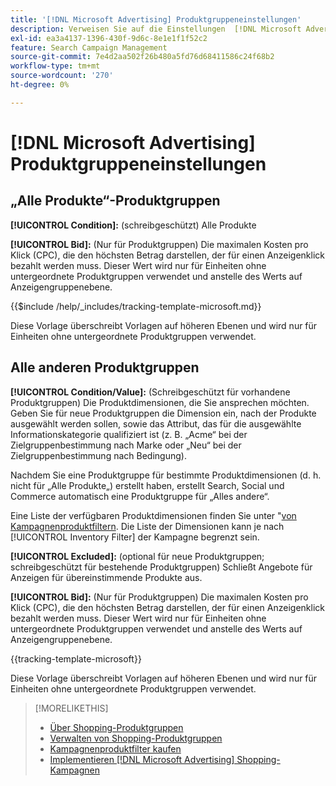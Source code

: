 ```yaml
---
title: '[!DNL Microsoft Advertising] Produktgruppeneinstellungen'
description: Verweisen Sie auf die Einstellungen  [!DNL Microsoft Advertising]  Warenkorb-Produktgruppen.
exl-id: ea3a4137-1396-430f-9d6c-8e1e1f1f52c2
feature: Search Campaign Management
source-git-commit: 7e4d2aa502f26b480a5fd76d68411586c24f68b2
workflow-type: tm+mt
source-wordcount: '270'
ht-degree: 0%

---
```


# [!DNL Microsoft Advertising] Produktgruppeneinstellungen

## „Alle Produkte“-Produktgruppen

**[!UICONTROL Condition]:** (schreibgeschützt) Alle Produkte

**[!UICONTROL Bid]:** (Nur für Produktgruppen) Die maximalen Kosten pro Klick (CPC), die den höchsten Betrag darstellen, der für einen Anzeigenklick bezahlt werden muss. Dieser Wert wird nur für Einheiten ohne untergeordnete Produktgruppen verwendet und anstelle des Werts auf Anzeigengruppenebene.

<!-- **[!UICONTROL Tracking Template]:** -->

{{$include /help/_includes/tracking-template-microsoft.md}}

Diese Vorlage überschreibt Vorlagen auf höheren Ebenen und wird nur für Einheiten ohne untergeordnete Produktgruppen verwendet.

## Alle anderen Produktgruppen

**[!UICONTROL Condition/Value]:** (Schreibgeschützt für vorhandene Produktgruppen) Die Produktdimensionen, die Sie ansprechen möchten. Geben Sie für neue Produktgruppen die Dimension ein, nach der Produkte ausgewählt werden sollen, sowie das Attribut, das für die ausgewählte Informationskategorie qualifiziert ist (z. B. „Acme“ bei der Zielgruppenbestimmung nach Marke oder „Neu“ bei der Zielgruppenbestimmung nach Bedingung).

Nachdem Sie eine Produktgruppe für bestimmte Produktdimensionen (d. h. nicht für „Alle Produkte„) erstellt haben, erstellt Search, Social und Commerce automatisch eine Produktgruppe für „Alles andere“.

Eine Liste der verfügbaren Produktdimensionen finden Sie unter &quot;[&#x200B; von Kampagnenproduktfiltern](/help/search-social-commerce/campaign-management/campaigns/shopping-campaign-product-filters.md). Die Liste der Dimensionen kann je nach [!UICONTROL Inventory Filter] der Kampagne begrenzt sein.

**[!UICONTROL Excluded]:** (optional für neue Produktgruppen; schreibgeschützt für bestehende Produktgruppen) Schließt Angebote für Anzeigen für übereinstimmende Produkte aus.

**[!UICONTROL Bid]:** (Nur für Produktgruppen) Die maximalen Kosten pro Klick (CPC), die den höchsten Betrag darstellen, der für einen Anzeigenklick bezahlt werden muss. Dieser Wert wird nur für Einheiten ohne untergeordnete Produktgruppen verwendet und anstelle des Werts auf Anzeigengruppenebene.

<!-- **[!UICONTROL Tracking Template]:** -->

<!-- ExL can't handle the same include twice in the same file, so using a snippet for the second occurrence.

{{$include /help/_includes/tracking-template-microsoft.md}}
-->

{{tracking-template-microsoft}}

Diese Vorlage überschreibt Vorlagen auf höheren Ebenen und wird nur für Einheiten ohne untergeordnete Produktgruppen verwendet.

>[!MORELIKETHIS]
>
>* [Über Shopping-Produktgruppen](product-group-about.md)
>* [Verwalten von Shopping-Produktgruppen](product-group-manage.md)
>* [Kampagnenproduktfilter kaufen](/help/search-social-commerce/campaign-management/campaigns/shopping-campaign-product-filters.md)
>* [Implementieren [!DNL Microsoft Advertising] Shopping-Kampagnen](/help/search-social-commerce/campaign-management/special-workflows/microsoft-shopping-campaigns.md)

